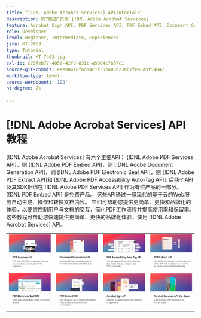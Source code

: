 ```yaml
---
title: ”[!DNL Adobe Acrobat Services] APITutorials”
description: 的“概述”页面 [!DNL Adobe Acrobat Services]
feature: Acrobat Sign API, PDF Services API, PDF Embed API, Document Generation API
role: Developer
level: Beginner, Intermediate, Experienced
jira: KT-7463
type: Tutorial
thumbnail: KT-7463.jpg
exl-id: c73feb77-4057-42fd-831c-a5004c7637c1
source-git-commit: eee88418f6d94c1f35ba05b23ab7fea6a5f54847
workflow-type: tm+mt
source-wordcount: '128'
ht-degree: 2%

---
```


# [!DNL Adobe Acrobat Services] API教程

[!DNL Adobe Acrobat Services] 有六个主要API： [!DNL Adobe PDF Services API]，则 [!DNL Adobe PDF Embed API]，则 [!DNL Adobe Document Generation API]，则 [!DNL Adobe PDF Electronic Seal API]，则 [!DNL Adobe PDF Extract API]和 [!DNL Adobe PDF Accessibility Auto-Tag API]. 后两个API及其SDK捆绑在 [!DNL Adobe PDF Services API] 作为有偿产品的一部分。 [!DNL PDF Embed API] 是免费产品。 这些API通过一组现代的基于云的Web服务自动生成、操作和转换文档内容。 它们可帮助您提供更简单、更快和品牌化的体验，以便您控制用户与文档的交互，简化PDF工作流程并提高使用率和保留率。 这些教程可帮助您快速提供更简单、更快的品牌化体验，使用 [!DNL Adobe Acrobat Services] API。

<table style="table-layout:fixed">
<tr>
 <td>
   <a href="pdfservices/overview-pdfservices.md">
      <img alt="PDF服务API" src="assets/pdfservicescard.png" />
   </a>
  </td>
  <td>
   <a href="docgen/overview-docgen.md">
      <img alt="Document Generation API" src="assets/docgencard.png" />
   </a>
  </td>
  <td>
   <a href="pdfaccessibility/overview-accessibility.md">
      <img alt="PDF辅助功能自动标记API" src="assets/PDFAccessibility.png" />
   </a>
  </td>
  <td>
   <a href="pdfextract/overview-extract.md">
      <img alt="PDF提取API" src="assets/pdfextractcard.png" />
   </a>
  </td>
</tr>
<tr>
  <td>
   <a href="pdfelectronicseal/overview-electronic-seal.md">
      <img alt="PDF电子签章API" src="assets/PDFElectronicSeal.png" />
   </a>
  </td>
 <td>
   <a href="pdfembed/overview-embed.md">
      <img alt="Adobe PDF Tools API和Java快速入门" src="assets/pdfembedcard.png" />
   </a>
  </td>
 <td>
   <a href="acrobatsign/overview-sign.md">
      <img alt="Acrobat Sign API" src="assets/acrobatsigncard.png" />
   </a>
  </td>
 <td>
   <a href="usecases/overview-usecases.md">
      <img alt="[!DNL Adobe Acrobat Services] API用例" src="assets/usecasescard.png" />
   </a>
  </td>
</tr>
</table>
